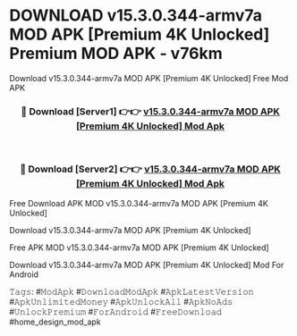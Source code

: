# DOWNLOAD v15.3.0.344-armv7a MOD APK [Premium 4K Unlocked] Premium MOD APK - v76km
Download v15.3.0.344-armv7a MOD APK [Premium 4K Unlocked] Free Mod APK

<div align="center">
<h3>🔴 Download [Server1] 👉👉 <a href="https://apk-comot.site?title=v15.3.0.344-armv7a_MOD_APK_[Premium_4K_Unlocked]">v15.3.0.344-armv7a MOD APK [Premium 4K Unlocked] Mod Apk</a></h3><br>

<h3>🔴 Download [Server2] 👉👉 <a href="https://apk-comot.site?title=v15.3.0.344-armv7a_MOD_APK_[Premium_4K_Unlocked]">v15.3.0.344-armv7a MOD APK [Premium 4K Unlocked] Mod Apk</a></h3>
</div>


Free Download APK MOD v15.3.0.344-armv7a MOD APK [Premium 4K Unlocked]

Download v15.3.0.344-armv7a MOD APK [Premium 4K Unlocked] 

Free APK MOD v15.3.0.344-armv7a MOD APK [Premium 4K Unlocked] 

Download v15.3.0.344-armv7a MOD APK [Premium 4K Unlocked] Mod For Android

𝚃𝚊𝚐𝚜: #𝙼𝚘𝚍𝙰𝚙𝚔 #𝙳𝚘𝚠𝚗𝚕𝚘𝚊𝚍𝙼𝚘𝚍𝙰𝚙𝚔 #𝙰𝚙𝚔𝙻𝚊𝚝𝚎𝚜𝚝𝚅𝚎𝚛𝚜𝚒𝚘𝚗 #𝙰𝚙𝚔𝚄𝚗𝚕𝚒𝚖𝚒𝚝𝚎𝚍𝙼𝚘𝚗𝚎𝚢 #𝙰𝚙𝚔𝚄𝚗𝚕𝚘𝚌𝚔𝙰𝚕𝚕 #𝙰𝚙𝚔𝙽𝚘𝙰𝚍𝚜 #𝚄𝚗𝚕𝚘𝚌𝚔𝙿𝚛𝚎𝚖𝚒𝚞𝚖 #𝙵𝚘𝚛𝙰𝚗𝚍𝚛𝚘𝚒𝚍 #𝙵𝚛𝚎𝚎𝙳𝚘𝚠𝚗𝚕𝚘𝚊𝚍 #home_design_mod_apk